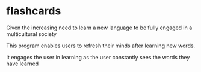# flashcards

Given the increasing need to learn a new language to be fully engaged in a multicultural society

This program enables users to refresh their minds after learning new words.

It engages the user in learning as the user constantly sees the words they have learned

